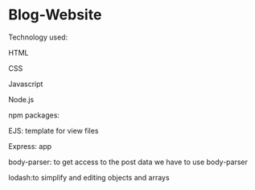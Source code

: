 # Blog-Website

Technology used: 

HTML

CSS

Javascript

Node.js

 
npm packages:

EJS:  template for view files

Express:  app 

body-parser: to get access to the post data we have to use body-parser

lodash:to simplify and editing objects and arrays 
